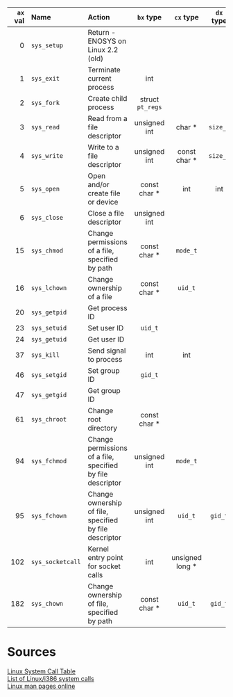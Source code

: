 
| `ax` val | Name | Action | `bx` type | `cx` type | `dx` type | `sx` type |  `di` type |
| -----------:|:-----------|:----------|:----------:|:----------:|:----------:|:----------:|:----------:|
| 0 | `sys_setup` | Return -ENOSYS on Linux 2.2 (old) ||||||
| 1 | `sys_exit` | Terminate current process | int |||||
| 2 | `sys_fork` | Create child process | struct `pt_regs` |||||
| 3 | `sys_read` | Read from a file descriptor | unsigned int | char * | `size_t` |||
| 4 | `sys_write` | Write to a file descriptor | unsigned int | const char * | `size_t` |||
| 5 | `sys_open` | Open and/or create file or device | const char * | int | int |||
| 6 | `sys_close` | Close a file descriptor | unsigned int |||||
| 15 | `sys_chmod` | Change permissions of a file, specified by path | const char * | `mode_t` ||||
| 16 | `sys_lchown` | Change ownership of a file | const char * | `uid_t` ||||
| 20 | `sys_getpid` | Get process ID ||||||
| 23 | `sys_setuid` | Set user ID | `uid_t` |||||
| 24 | `sys_getuid` | Get user ID ||||||
| 37 | `sys_kill` | Send signal to process | int | int ||||
| 46 | `sys_setgid` | Set group ID | `gid_t` |||||
| 47 | `sys_getgid` | Get group ID ||||||
| 61 | `sys_chroot` | Change root directory | const char * |||||
| 94 | `sys_fchmod` | Change permissions of a file, specified by file descriptor | unsigned int | `mode_t`||||
| 95 | `sys_fchown` | Change ownership of file, specified by file descriptor | unsigned int | `uid_t` | `gid_t` |||
| 102 | `sys_socketcall` | Kernel entry point for socket calls | int | unsigned long * ||||
| 182 | `sys_chown` | Change ownership of file, specified by path | const char * | `uid_t` | `gid_t` |||


# Sources
[Linux System Call Table](https://faculty.nps.edu/cseagle/assembly/sys_call.html) \
[List of Linux/i386 system calls](http://asm.sourceforge.net/syscall.html) \
[Linux man pages online](https://man7.org/linux/man-pages/index.html)
